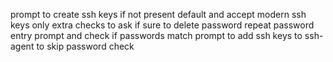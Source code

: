 prompt to create ssh keys if not present
default and accept modern ssh keys only
extra checks to ask if sure to delete password
repeat password entry prompt and check if passwords match
prompt to add ssh keys to ssh-agent to skip password check
